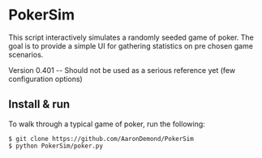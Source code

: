 # PokerSim

This script interactively simulates a randomly seeded game of poker.
The goal is to provide a simple UI for gathering statistics on pre chosen game scenarios.



Version 0.401 -- Should not be used as a serious reference yet (few configuration options)

<h2>Install & run</h2>

To walk through a typical game of poker, run the following:

	$ git clone https://github.com/AaronDemond/PokerSim
	$ python PokerSim/poker.py





	


	
	
	



